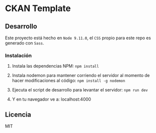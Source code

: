 # CKAN Template


## Desarrollo

Este proyecto está hecho en `Node 9.11.0`, el `CSS` propio para este repo es generado con `Sass`.


### Instalación

1. Instala las dependencias NPM:
`npm install`

2. Instala nodemon para mantener corriendo el servidor al momento de hacer modificaciones al código:
`npm install -g nodemon`

3. Ejecuta el script de desarrollo para levantar el servidor:
`npm run dev`

4. Y en tu navegador ve a: localhost:4000


## Licencia

MIT